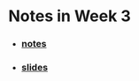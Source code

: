 # Notes in Week 3

* ###  [notes](http://docs.cs50.net/2016/fall/notes/3/week3.html)
* ###  [slides](http://cdn.cs50.net/2016/fall/lectures/3/week3.pdf)